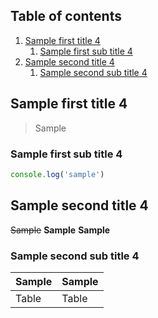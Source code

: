 ## Table of contents

1. [Sample first title 4](#sample-first-title-4)
   1. [Sample first sub title 4](#sample-first-sub-title-4)
1. [Sample second title 4](#sample-second-title-4)
   1. [Sample second sub title 4](#sample-second-sub-title-4)

## Sample first title 4

> Sample

### Sample first sub title 4

```javascript
console.log('sample')
```

## Sample second title 4

~~Sample~~
**Sample**
**Sample**

### Sample second sub title 4

| Sample | Sample |
| ------ | ------ |
| Table  | Table  |
